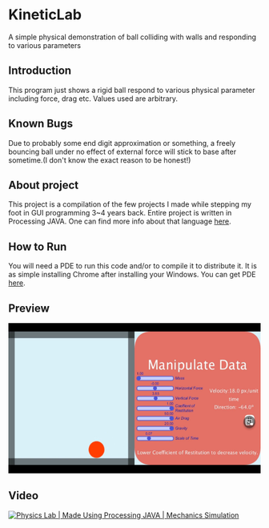 # KineticLab
A simple physical demonstration of ball colliding with walls and responding to various parameters

## Introduction
This program just shows a rigid ball respond to various physical parameter including force, drag etc. Values used are arbitrary.

## Known Bugs
Due to probably some end digit approximation or something, a freely bouncing ball under no effect of external force will stick to base after sometime.(I don't know the exact reason to be honest!)

## About project
This project is a compilation of the few projects I made while stepping my foot in GUI programming 3~4 years back. Entire project is written in Processing JAVA.
One can find more info about that language [here](https://www.processing.org).

## How to Run
You will need a PDE to run this code and/or to compile it to distribute it. It is as simple installing Chrome after installing your Windows.
You can get PDE [here](https://www.processing.org/download).

## Preview
[<img src="https://raw.githubusercontent.com/Microsoftlabs/KineticLab/main/src/1.png"
alt="Screenshot"
height="300">](#Video)

## Video
[<img src="https://i.ytimg.com/vi/r9LOCkXTDTQ/hqdefault.jpg"
     alt="Physics Lab | Made Using Processing JAVA | Mechanics Simulation"
     height="250">](https://www.youtube.com/watch?v=r9LOCkXTDTQ)

